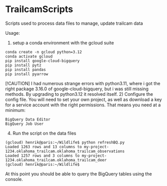 # TrailcamScripts
Scripts used to process data files to manage, update trailcam data

Usage: 

1) setup a conda environment with the gcloud suite
```
conda create -n gcloud python=3.12
conda activate gcloud
pip install google-cloud-bigquery
pip install pytz
pip install pandas
pip install pyarrow
```
[!CAUTION] I had numerous strange errors with python3.11, where i got the right package 3.16.0 of google-cloud-bigquery, but i was still missing methods. By upgrading to python3.12 it resolved itself.
2) Configure the config file. You will need to set your own project, as well as download a key for a service account with the right permissions. That means you need at a minimum:
```
BigQuery Data Editor
BigQuery Job User
```
4) Run the script on the data files

```
(gcloud) henrik@paris:~/Wildlife$ python refreshBQ.py 
Loaded 1263 rows and 13 columns to my-project-1234.oklahoma_trailcam.oklahoma_trailcam_observations
Loaded 1257 rows and 3 columns to my-project-1234.oklahoma_trailcam.oklahoma_trailcam_deer
(gcloud) henrik@paris:~/Wildlife$
```

At this point you should be able to query the BigQuery tables using the console.
